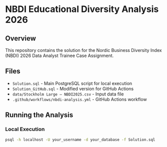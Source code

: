 # NBDI Educational Diversity Analysis 2026

## Overview
This repository contains the solution for the Nordic Business Diversity Index (NBDI) 2026 Data Analyst Trainee Case Assignment.

## Files
- `Solution.sql` - Main PostgreSQL script for local execution
- `Solution_GitHub.sql` - Modified version for GitHub Actions
- `data/Stockholm Large – NBDI2025.csv` - Input data file
- `.github/workflows/nbdi-analysis.yml` - GitHub Actions workflow

## Running the Analysis

### Local Execution
```bash
psql -h localhost -U your_username -d your_database -f Solution.sql